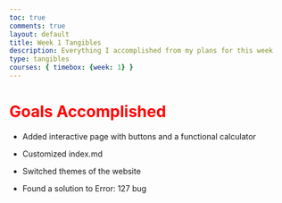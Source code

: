 ```yaml
---
toc: true
comments: true
layout: default
title: Week 1 Tangibles
description: Everything I accomplished from my plans for this week
type: tangibles
courses: { timebox: {week: 1} }
---
```


# <span style="color: red;">Goals Accomplished</span>

- Added interactive page with buttons and a functional calculator

- Customized index.md

- Switched themes of the website

- Found a solution to Error: 127 bug

